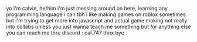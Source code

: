 yo i'm calvin, he/him 
i'm just messing around on here, learning any programming language i can tbh
i like making games on roblox sometimes but i'm trying to get more into javascript and actual game making
not really into collabs unless you just wanna teach me something but for anything else you can reach me thru discord : cal.747
thnx bye
